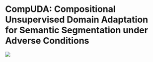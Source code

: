 # CompUDA: Compositional Unsupervised Domain Adaptation for Semantic Segmentation under Adverse Conditions
<a href="https://hkust-vgd.github.io/CompUDA/"><img src="https://img.shields.io/badge/WEBSITE-Visit%20project%20page-blue?style=for-the-badge"></a>

